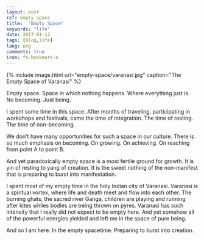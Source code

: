 ```yaml
---
layout: post
ref: empty-space
title:  "Empty Space"
keywords: "life"
date: 2017-01-12
tags: [blog,life]
lang: eng
comments: true
icon: fa-bookmark-o
---
```


{% include image.html url="empty-space/varanasi.jpg" caption="The Empty Space of Varanasi" %}

Empty space. Space in which nothing happens. Where everything just is. No becoming. Just being.

I spent some time in this space. After months of traveling, participating in workshops and festivals, came the time of integration. The time of resting. The time of non-becoming.

We don't have many opportunities for such a space in our culture. There is so much emphasis on becoming. On growing. On achieving. On reaching from point A to point B.

And yet paradoxically empty space is a most fertile ground for growth. It is yin of resting to yang of creation. It is the sweet nothing of the non-manifest that is preparing to burst into manifestation.

I spent most of my empty time in the holy Indian city of Varanasi. Varanasi is a spiritual vortex, where life and death meet and flow into each other. The burning ghats, the sacred river Ganga, children are playing and running after kites whiles bodies are being thrown on pyres. Varanasi has such intensity that I really did not expect to be empty here. And yet somehow all of the powerful energies yielded and left me in the space of pure being.

And so I am here. In the empty spacetime. Preparing to burst into creation.


